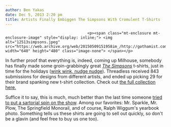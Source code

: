 ```yaml
---
author: Ben Yakas
date: Dec 5, 2013 2:20 pm
title: Artists Finally Embiggen The Simpsons With Cromulent T-Shirts
---
```


	
										<p><span class="mt-enclosure mt-enclosure-image" style="display: inline;"> <img alt="12513simpsons.jpeg" src="https://web.archive.org/web/20150509151958im_/http://gothamist.com/attachments/byakas/12513simpsons.jpeg" width="640" height="480" class="image-none"> </span></p>

<p>In further proof that everything is, indeed, coming up Milhouse, somebody has finally made some groin-grabbingly great <a href="https://web.archive.org/web/20150509151958/http://gothamist.com/tags/thesimpsons"><em>The Simpsons</em></a> t-shirts, just in time for the holidays (<a href="https://web.archive.org/web/20150509151958/http://gothamist.com/tags/gothamistgiftguide">wink wink, nudge nudge</a>). Threadless received 843 submissions for designs from different artists, and ended up picking 29 for their brand spanking new t-shirt collection. Check out <a href="https://web.archive.org/web/20150509151958/http://www.threadless.com/simpsons-t-shirts">the full collection here.</a></p>

<p>Suffice it to say, this is much, much better than the last time someone <a href="https://web.archive.org/web/20150509151958/http://gothamist.com/2012/02/16/simpsons_fashion_week.php">tried to put a sartorial spin on the show</a>. Among our favorites: Mr. Sparkle, Mr. Plow, The Springfield Monorail, and of course, Ralph Wiggum&apos;s yearbook photo. Something tells us these shirts are going to sell out quickly, so don&apos;t be a glavin (and feel free to buy us one too). </p>					
										
									
				